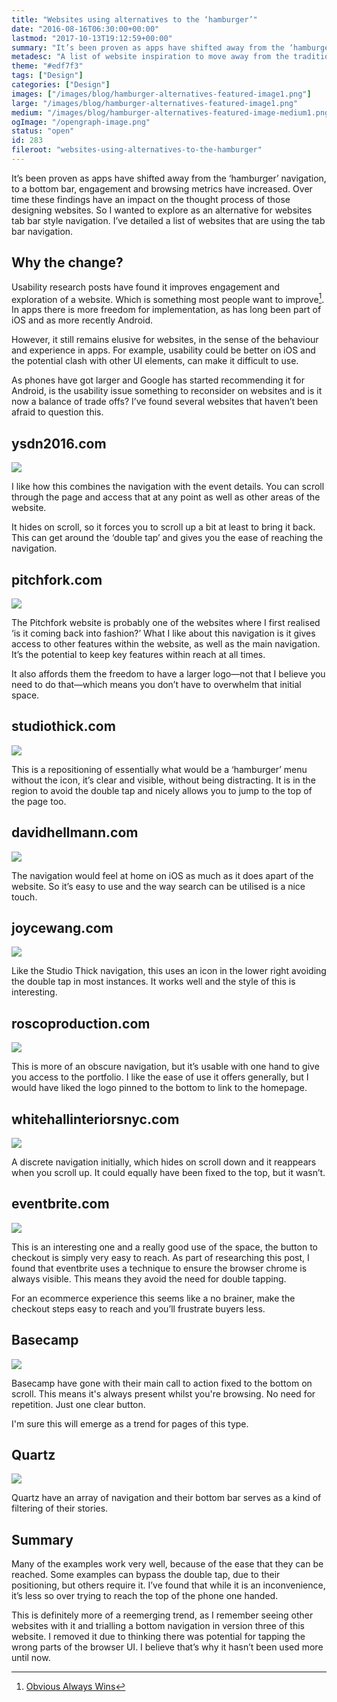 ```yaml
---
title: "Websites using alternatives to the ‘hamburger’"
date: "2016-08-16T06:30:00+00:00"
lastmod: "2017-10-13T19:12:59+00:00"
summary: "It’s been proven as apps have shifted away from the ‘hamburger’ navigation, to a bottom bar, engagement and browsing metrics have increased. Over time these findings have an impact on the thought process of those designing websites. In this post I detail a list of websites that are using the tab bar navigation."
metadesc: "A list of website inspiration to move away from the traditional approach of the hamburger menu. Lots of iOS tab bar style examples."
theme: "#edf7f3"
tags: ["Design"]
categories: ["Design"]
images: ["/images/blog/hamburger-alternatives-featured-image1.png"]
large: "/images/blog/hamburger-alternatives-featured-image1.png"
medium: "/images/blog/hamburger-alternatives-featured-image-medium1.png"
ogImage: "/opengraph-image.png"
status: "open"
id: 283
fileroot: "websites-using-alternatives-to-the-hamburger"
---
```


It’s been proven as apps have shifted away from the ‘hamburger’ navigation, to a bottom bar, engagement and browsing metrics have increased. Over time these findings have an impact on the thought process of those designing websites. So I wanted to explore as an alternative for websites tab bar style navigation. I’ve detailed a list of websites that are using the tab bar navigation.

## Why the change?
Usability research posts have found it improves engagement and exploration of a website. Which is something most people want to improve[^1]. In apps there is more freedom for implementation, as has long been part of iOS and as more recently Android.

However, it still remains elusive for websites, in the sense of the behaviour and experience in apps. For example, usability could be better on iOS and the potential clash with other UI elements, can make it difficult to use.

As phones have got larger and Google has started recommending it for Android, is the usability issue something to reconsider on websites and is it now a balance of trade offs? I’ve found several websites that haven’t been afraid to question this.

## ysdn2016.com
<div className="article-image">
  <a href="http://ysdn2016.com/">
    <Image src="/images/blog/bottom-nav-ysdn.png" width={960} height={832} />
  </a>
</div>

I like how this combines the navigation with the event details. You can scroll through the page and access that at any point as well as other areas of the website.

It hides on scroll, so it forces you to scroll up a bit at least to bring it back. This can get around the ‘double tap’ and gives you the ease of reaching the navigation.


## pitchfork.com
<div className="article-image">
  <a href="http://pitchfork.com/">
    <Image src="/images/blog/bottom-nav-pitchfork.jpg" width={960} height={832} />
  </a>
</div>

The Pitchfork website is probably one of the websites where I first realised ‘is it coming back into fashion?’ What I like about this navigation is it gives access to other features within the website, as well as the main navigation. It’s the potential to keep key features within reach at all times.

It also affords them the freedom to have a larger logo—not that I believe you need to do that—which means you don’t have to overwhelm that initial space.

## studiothick.com
<div className="article-image">
  <a href="http://www.studiothick.com/">
    <Image src="/images/blog/bottom-nav-studiothick.jpg" width={960} height={832} />
  </a>
</div>

This is a repositioning of essentially what would be a ‘hamburger’ menu without the icon, it’s clear and visible, without being distracting. It is in the region to avoid the double tap and nicely allows you to jump to the top of the page too.

## davidhellmann.com
<div className="article-image">
  <a href="https://davidhellmann.com">
    <Image src="/images/blog/bottom-nav-david.png" width={960} height={832} />
  </a>
</div>

The navigation would feel at home on iOS as much as it does apart of the website. So it’s easy to use and the way search can be utilised is a nice touch.

## joycewang.com
<div className="article-image">
  <a href="http://joycewang.com">
    <Image src="/images/blog/bottom-nav-wang.jpg" width={960} height={832} />
  </a>
</div>

Like the Studio Thick navigation, this uses an icon in the lower right avoiding the double tap in most instances. It works well and the style of this is interesting.

## roscoproduction.com
<div className="article-image">
  <a href="http://roscoproduction.com">
    <Image src="/images/blog/bottom-nav-rosco.jpg" width={960} height={832} />
  </a>
</div>

This is more of an obscure navigation, but it’s usable with one hand to give you access to the portfolio. I like the ease of use it offers generally, but I would have liked the logo pinned to the bottom to link to the homepage.

## whitehallinteriorsnyc.com
<div className="article-image">
  <a href="http://www.whitehallinteriorsnyc.com">
    <Image src="/images/blog/bottom-nav-whitehall.jpg" width={960} height={832} />
  </a>
</div>

A discrete navigation initially, which hides on scroll down and it reappears when you scroll up. It could equally have been fixed to the top, but it wasn’t.

## eventbrite.com
<div className="article-image">
  <a href="https://www.eventbrite.com">
    <Image src="/images/blog/bottom-nav-eventbrite.jpg" width={960} height={832} />
  </a>
</div>

This is an interesting one and a really good use of the space, the button to checkout is simply very easy to reach. As part of researching this post, I found that eventbrite uses a technique to ensure the browser chrome is always visible. This means they avoid the need for double tapping.

For an ecommerce experience this seems like a no brainer, make the checkout steps easy to reach and you’ll frustrate buyers less.

## Basecamp
<div className="article-image">
  <a href="https://basecamp.com">
    <Image src="/images/blog/bottom-nav-basecamp.jpg" width={960} height={832} />
  </a>
</div>

Basecamp have gone with their main call to action fixed to the bottom on scroll. This means it's always present whilst you're browsing. No need for repetition. Just one clear button.

I'm sure this will emerge as a trend for pages of this type.

## Quartz
<div className="article-image">
  <a href="http://qz.com">
    <Image src="/images/blog/bottom-nav-quartz.jpg" width={960} height={832} />
  </a>
</div>

Quartz have an array of navigation and their bottom bar serves as a kind of filtering of their stories.

## Summary
Many of the examples work very well, because of the ease that they can be reached. Some examples can bypass the double tap, due to their positioning, but others require it. I’ve found that while it is an inconvenience, it’s less so over trying to reach the top of the phone one handed.

This is definitely more of a reemerging trend, as I remember seeing other websites with it and trialling a bottom navigation in version three of this website. I removed it due to thinking there was potential for tapping the wrong parts of the browser UI. I believe that’s why it hasn’t been used more until now.

[^1]: [Obvious Always Wins](http://www.lukew.com/ff/entry.asp?1945)
